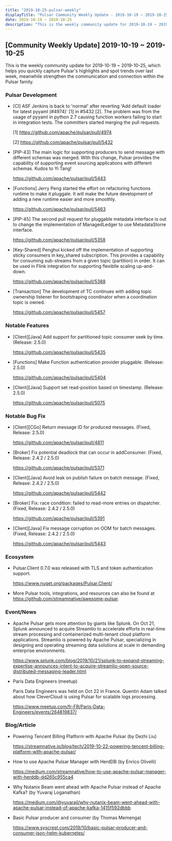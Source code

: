 ```yaml
---
title: "2019-10-25-pulsar-weekly"
displayTitle: "Pulsar Community Weekly Update - 2019-10-19 ~ 2019-10-25"
date: 2019-10-19 ~ 2019-10-25
description: "This is the weekly community update for 2019-10-19 ~ 2019-10-25, which helps you quickly capture Pulsar's highlights and spot trends over last week, meanwhile strengthen the communication and connection within the Pulsar family."
---
```



## [Community Weekly Update] 2019-10-19 ~ 2019-10-25 

This is the weekly community update for 2019-10-19 ~ 2019-10-25, which helps you quickly capture Pulsar's highlights and spot trends over last week, meanwhile strengthen the communication and connection within the Pulsar family.

### Pulsar Development

* [CI] ASF Jenkins is back to 'normal' after reverting 'Add default loader for latest pyyaml (#4974)' [1] in #5432 [2]. The problem was from the usage of pyyaml in python 2.7 causing function workers failing to start in integration tests. The committers started merging the pull requests.

    [1] https://github.com/apache/pulsar/pull/4974
    
    [2] https://github.com/apache/pulsar/pull/5432
    
* [PIP-43] The main logic for supporting producers to send message with different schemas was merged. With this change, Pulsar provides the capability of supporting event sourcing applications with different schemas. Kudos to Yi Tang!

    https://github.com/apache/pulsar/pull/5443
    
* [Functions] Jerry Peng started the effort on refactoring functions runtime to make it pluggale. It will make the future development of adding a new runtime easier and more smoothly.

    https://github.com/apache/pulsar/pull/5463
    
* [PIP-45] The second pull request for pluggable metadata interface is out to change the implementation of ManagedLedger to use MetadataStorre interface.

    https://github.com/apache/pulsar/pull/5358
    
* [Key-Shared] Penghui kicked off the implementation of supporting sticky consumers in key_shared subscription. This provides a capability for consuming sub-streams from a given topic (partition) in order. It can be used in Flink integration for supporting flexiblle scaling up-and-down.

    https://github.com/apache/pulsar/pull/5388
    
* [Transaction] The development of TC continues with adding topic ownership listener for bootstraping coordinator when a coordination topic is owned.

    https://github.com/apache/pulsar/pull/5457

### Notable Features

* [Client][Java] Add support for partitioned topic consumer seek by time. (Release: 2.5.0)

    https://github.com/apache/pulsar/pull/5435
    
* [Functions] Make Function authentication provider pluggable. (Release: 2.5.0)

    https://github.com/apache/pulsar/pull/5404
    
* [Client][Java] Support set read-position based on timestamp. (Release: 2.5.0)

    https://github.com/apache/pulsar/pull/5075
    
### Notable Bug Fix

* [Client][CGo] Return message ID for produced messages. (Fixed, Release: 2.5.0)

    https://github.com/apache/pulsar/pull/4811

* [Broker] Fix potential deadlock that can occur in addConsumer. (Fixed, Release: 2.4.2 / 2.5.0)

    https://github.com/apache/pulsar/pull/5371
    
* [Client][Java] Avoid leak on publish failure on batch message. (Fixed, Release: 2.4.2 / 2.5.0)

    https://github.com/apache/pulsar/pull/5442
    
* [Broker] Fix: race condition: failed to read-more entries on dispatcher. (Fixed, Release: 2.4.2 / 2.5.0)

    https://github.com/apache/pulsar/pull/5391
    
* [Client][Java] Fix message corruption on OOM for batch messages. (Fixed, Release: 2.4.2 / 2.5.0)

    https://github.com/apache/pulsar/pull/5443

### Ecosystem

* Pulsar.Client 0.7.0 was released with TLS and token authentication support.

    https://www.nuget.org/packages/Pulsar.Client/
    
* More Pulsar tools, integrations, and resources can also be found at https://github.com/streamnative/awesome-pulsar.

### Event/News

* Apache Pulsar gets more attention by giants like Splunk. On Oct 21, Splunk announced to acquire Streamlio to accelerate efforts in real-time stream processing and containerized multi-tenant cloud platform applications. Streamlio is powered by Apache Pulsar, specializing in designing and operating streaming data solutions at scale in demanding enterprise environments. 

    https://www.splunk.com/blog/2019/10/21/splunk-to-expand-streaming-expertise-announces-intent-to-acquire-streamlio-open-source-distributed-messaging-leader.html

* Paris Data Engineers (meetup)

    Paris Data Engineers was held on Oct 22 in France. Quentin Adam talked about how CleverCloud is using Pulsar for scalable logs processing.
    
    https://www.meetup.com/fr-FR/Paris-Data-Engineers/events/264819837/
    
    
### Blog/Article

* Powering Tencent Billing Platform with Apache Pulsar (by Dezhi Liu)

    https://streamnative.io/blog/tech/2019-10-22-powering-tencent-billing-platform-with-apache-pulsar/

* How to use Apache Pulsar Manager with HerdDB (by Enrico Olivelli)

    https://medium.com/streamnative/how-to-use-apache-pulsar-manager-with-herddb-dd265c955ca4

* Why Nutanix Beam went ahead with Apache Pulsar instead of Apache Kafka? (by Yuvaraj Loganathan)

    https://medium.com/@yuvarajl/why-nutanix-beam-went-ahead-with-apache-pulsar-instead-of-apache-kafka-1415f592dbbb
    
* Basic Pulsar producer and consumer (by Thomas Memenga)

    https://www.syscrest.com/2019/10/basic-pulsar-producer-and-consumer-json-helm-kubernetes/
    
